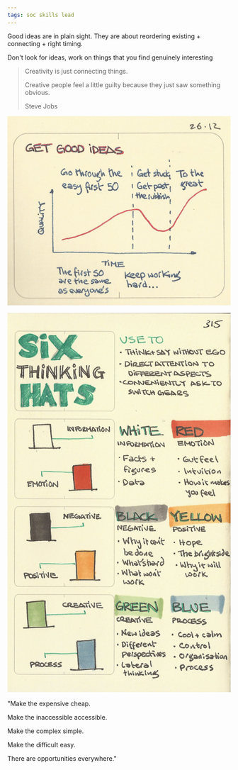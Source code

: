 ```yaml
---
tags: soc skills lead
---
```


Good ideas are in plain sight. They are about reordering existing + connecting + right timing.

Don't look for ideas, work on things that you find genuinely interesting 

> Creativity is just connecting things. 
> 
> Creative people feel a little guilty because they just saw something obvious. 
> 
> Steve Jobs


![](/assets/static/img/get-good-ideas.jpeg)

![](/assets/static/img/six-hats.jpeg)


"Make the expensive cheap.

Make the inaccessible accessible.

Make the complex simple.

Make the difficult easy.

There are opportunities everywhere."

